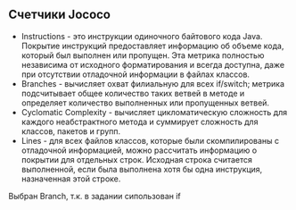 ## Cчетчики Jococo
* Instructions - это инструкции одиночного байтового кода Java. Покрытие инструкций предоставляет информацию об объеме кода, который был выполнен или пропущен. Эта метрика полностью независима от исходного форматирования и всегда доступна, даже при отсутствии отладочной информации в файлах классов. 
* Branches  - вычисляет охват филиальную для всех if/switch; метрика подсчитывает общее количество таких ветвей в методе и определяет количество выполненных или пропущенных ветвей. 
* Cyclomatic Complexity - вычисляет цикломатическую сложность для каждого неабстрактного метода и суммирует сложность для классов, пакетов и групп.
* Lines - для всех файлов классов, которые были скомпилированы с отладочной информацией, можно рассчитать информацию о покрытии для отдельных строк. Исходная строка считается выполненной, если была выполнена хотя бы одна инструкция, назначенная этой строке.

Выбран Branch, т.к. в задании сипользован if